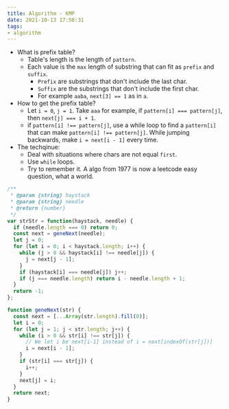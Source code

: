 ```yaml
---
title: Algorithm - KMP
date: 2021-10-13 17:58:31
tags:
- algorithm
---
```

- What is prefix table? 
  - Table's length is the length of `pattern`. 
  - Each value is the `max` length of substring that can fit as `prefix` and `suffix`.
    - `Prefix` are substrings that don't include the last char.
    - `Suffix` are the substrings that don't include the first char.
    - For example `aaba`, `next[3] == 1` as in `a`.
- How to get the prefix table?
  - Let `i = 0`, `j = 1`. Take `aaa` for example, if `pattern[i] === pattern[j]`, then `next[j] === i + 1`.
  - if `pattern[i] !== pattern[j]`, use a while loop to find a `pattern[i]` that can make `pattern[i] !== pattern[j]`. While jumping backwards, make `i = next[i - 1]` every time.
- The techqinue:
  - Deal with situations where chars are not equal `first`. 
  - Use `while` loops.
  - Try to remember it. A algo from 1977 is now a leetcode easy question, what a world.


```javascript
/**
 * @param {string} haystack
 * @param {string} needle
 * @return {number}
 */
var strStr = function(haystack, needle) {
  if (needle.length === 0) return 0;
  const next = geneNext(needle);
  let j = 0;
  for (let i = 0; i < haystack.length; i++) {
    while (j > 0 && haystack[i] !== needle[j]) {
      j = next[j - 1];
    }
    if (haystack[i] === needle[j]) j++;
    if (j === needle.length) return i - needle.length + 1;
  }
  return -1;
};

function geneNext(str) {
  const next = [...Array(str.length).fill(0)];
  let i = 0;
  for (let j = 1; j < str.length; j++) {
    while (i > 0 && str[i] !== str[j]) {
      // We let i be next[i-1] instead of i = next[indexOf(str[j])]
      i = next[i - 1];
    }
    if (str[i] === str[j]) {
      i++;
    }
    next[j] = i;
  }
  return next;
}
```
